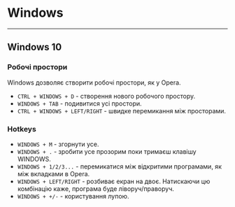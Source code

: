 # Windows

***
## Windows 10

### Робочі простори 
Windows дозволяє створити робочі простори, як у Opera.

* `CTRL + WINDOWS + D` - створення нового робочого простору.
* `WINDOWS + TAB` - подивитися усі простори.
* `CTRL + WINDOWS + LEFT/RIGHT` - швидке перемикання між просторами. 


### Hotkeys
* `WINDOWS + M` - згорнути усе.
* `WINDOWS + .` - зробити усе прозорим поки тримаєш клавішу WINDOWS.
* `WINDOWS + 1/2/3...` - перемикатися між відкритими програмами, як між вкладками в Opera.
* `WINDOWS + LEFT/RIGHT` - розбиває екран на двоє. Натискаючи цю комбінацію каже, програма буде ліворуч/праворуч.
* `WINDOWS + +/-` - користування лупою.